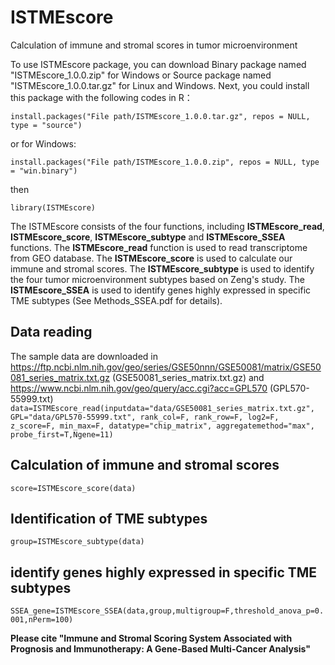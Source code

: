 # ISTMEscore
Calculation of immune and stromal scores in tumor microenvironment

To use ISTMEscore package, you can download Binary package named "ISTMEscore_1.0.0.zip" for Windows or Source package named "ISTMEscore_1.0.0.tar.gz" for Linux and Windows. Next, you could install this package with the following codes in R：

```install.packages("File path/ISTMEscore_1.0.0.tar.gz", repos = NULL, type = "source")```

or for Windows:

```install.packages("File path/ISTMEscore_1.0.0.zip", repos = NULL, type = "win.binary")```

then

```library(ISTMEscore)```

The ISTMEscore consists of the four functions, including **ISTMEscore_read**, **ISTMEscore_score**, **ISTMEscore_subtype** and **ISTMEscore_SSEA** functions. The **ISTMEscore_read** function is used to read transcriptome from GEO database. The **ISTMEscore_score** is used to calculate our immune and stromal scores. The **ISTMEscore_subtype** is used to identify the four tumor microenvironment subtypes based on Zeng's study. The **ISTMEscore_SSEA** is used to identify genes highly expressed in specific TME subtypes (See Methods_SSEA.pdf for details).

## Data reading
The sample data are downloaded in https://ftp.ncbi.nlm.nih.gov/geo/series/GSE50nnn/GSE50081/matrix/GSE50081_series_matrix.txt.gz (GSE50081_series_matrix.txt.gz) and https://www.ncbi.nlm.nih.gov/geo/query/acc.cgi?acc=GPL570 (GPL570-55999.txt)
```data=ISTMEscore_read(inputdata="data/GSE50081_series_matrix.txt.gz", GPL="data/GPL570-55999.txt", rank_col=F, rank_row=F, log2=F, z_score=F, min_max=F, datatype="chip_matrix", aggregatemethod="max", probe_first=T,Ngene=11)```

## Calculation of immune and stromal scores
```score=ISTMEscore_score(data)```

## Identification of TME subtypes
```group=ISTMEscore_subtype(data)```

## identify genes highly expressed in specific TME subtypes
```SSEA_gene=ISTMEscore_SSEA(data,group,multigroup=F,threshold_anova_p=0.001,nPerm=100)```

**Please cite "Immune and Stromal Scoring System Associated with Prognosis and Immunotherapy: A Gene-Based Multi-Cancer Analysis"**
